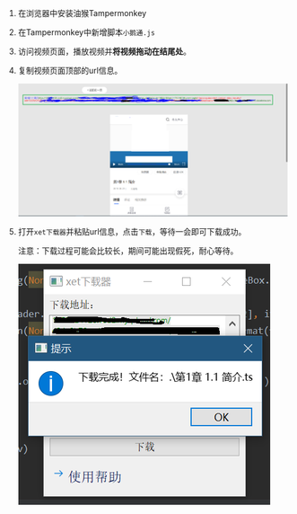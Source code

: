 1. 在浏览器中安装油猴Tampermonkey

2. 在Tampermonkey中新增脚本`小鹅通.js`

3. 访问视频页面，播放视频并**将视频拖动在结尾处**。

4. 复制视频页面顶部的url信息。

   ![url信息](readme.assets/1.PNG)

5. 打开`xet下载器`并粘贴url信息，点击`下载`，等待一会即可下载成功。

   注意：下载过程可能会比较长，期间可能出现假死，耐心等待。

   ![下载成功](readme.assets/2.PNG)
